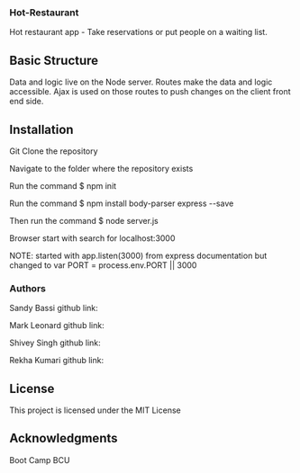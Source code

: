 ### Hot-Restaurant

Hot restaurant app - Take reservations or put people on a waiting list. 


## Basic Structure

Data and logic live on the Node server. Routes make the data and logic accessible. Ajax is used on those routes to push changes on the client front end side.

## Installation

Git Clone the repository

Navigate to the folder where the repository exists

Run the command $ npm init

Run the command $ npm install body-parser express --save

Then run the command $ node server.js

Browser start with search for localhost:3000

NOTE: started with app.listen(3000) from express documentation but changed to var PORT = process.env.PORT || 3000


### Authors

Sandy Bassi github link: 

Mark Leonard github link:

Shivey Singh github link:

Rekha Kumari github link:


## License

This project is licensed under the MIT License

## Acknowledgments

Boot Camp BCU

